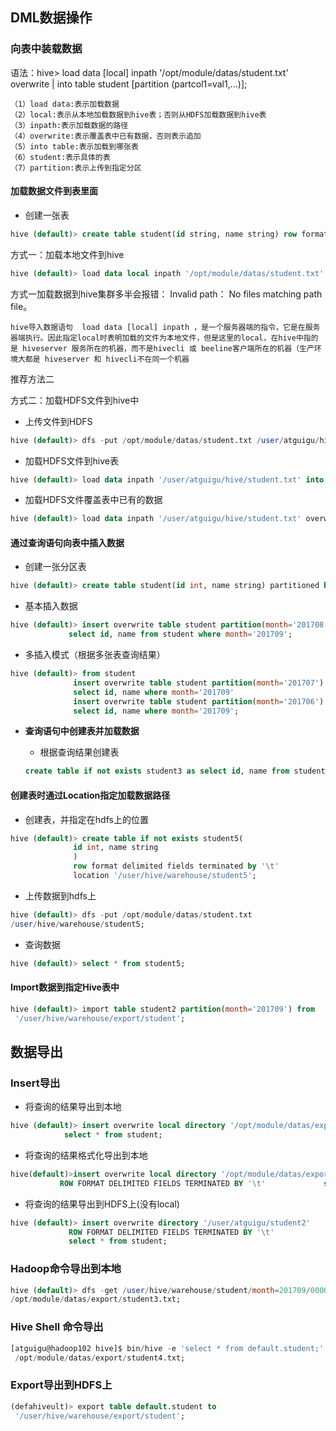 ## DML数据操作

### 向表中装载数据

语法：hive> load data [local] inpath '/opt/module/datas/student.txt' overwrite | into table student [partition (partcol1=val1,…)];

```
（1）load data:表示加载数据
（2）local:表示从本地加载数据到hive表；否则从HDFS加载数据到hive表
（3）inpath:表示加载数据的路径
（4）overwrite:表示覆盖表中已有数据，否则表示追加
（5）into table:表示加载到哪张表
（6）student:表示具体的表
（7）partition:表示上传到指定分区
```

#### 加载数据文件到表里面

- 创建一张表

```sql
hive (default)> create table student(id string, name string) row format delimited fields terminated by '\t' STORED AS TEXTFILE;
```

方式一：加载本地文件到hive

```sql
hive (default)> load data local inpath '/opt/module/datas/student.txt' into table default.student;
```

方式一加载数据到hive集群多半会报错： Invalid path： No files matching path file。

```
hive导入数据语句  load data [local] inpath ，是一个服务器端的指令，它是在服务器端执行。因此指定local时表明加载的文件为本地文件，但是这里的local，在hive中指的是 hiveserver 服务所在的机器，而不是hivecli 或 beeline客户端所在的机器（生产环境大都是 hiveserver 和 hivecli不在同一个机器
```

推荐方法二

方式二：加载HDFS文件到hive中

- 上传文件到HDFS

```sql
hive (default)> dfs -put /opt/module/datas/student.txt /user/atguigu/hive;
```

- 加载HDFS文件到hive表

```sql
hive (default)> load data inpath '/user/atguigu/hive/student.txt' into table default.student;
```

- 加载HDFS文件覆盖表中已有的数据

```sql
hive (default)> load data inpath '/user/atguigu/hive/student.txt' overwrite into table default.student;
```

#### 通过查询语句向表中插入数据

- 创建一张分区表

```sql
hive (default)> create table student(id int, name string) partitioned by (month string) row format delimited fields terminated by '\t';
```

- 基本插入数据

```sql
hive (default)> insert overwrite table student partition(month='201708')
             select id, name from student where month='201709';
```

- 多插入模式（根据多张表查询结果）

```sql
hive (default)> from student
              insert overwrite table student partition(month='201707')
              select id, name where month='201709'
              insert overwrite table student partition(month='201706')
              select id, name where month='201709';
```

- **查询语句中创建表并加载数据**

  - 根据查询结果创建表

  ```sql
  create table if not exists student3 as select id, name from student;
  ```

#### 创建表时通过Location指定加载数据路径

  - 创建表，并指定在hdfs上的位置

  ```sql
  hive (default)> create table if not exists student5(
                id int, name string
                )
                row format delimited fields terminated by '\t'
                location '/user/hive/warehouse/student5';
  ```

  - 上传数据到hdfs上

  ```sql
  hive (default)> dfs -put /opt/module/datas/student.txt
  /user/hive/warehouse/student5;
  ```

  - 查询数据

  ```sql
  hive (default)> select * from student5;
  ```

#### Import数据到指定Hive表中

```sql
hive (default)> import table student2 partition(month='201709') from
 '/user/hive/warehouse/export/student';
```

## 数据导出

### **Insert导出**

- 将查询的结果导出到本地

```sql
hive (default)> insert overwrite local directory '/opt/module/datas/export/student'
            select * from student;
```

- 将查询的结果格式化导出到本地

```sql
hive(default)>insert overwrite local directory '/opt/module/datas/export/student1'
           ROW FORMAT DELIMITED FIELDS TERMINATED BY '\t'             select * from student;
```

- 将查询的结果导出到HDFS上(没有local)

```sql
hive (default)> insert overwrite directory '/user/atguigu/student2'
             ROW FORMAT DELIMITED FIELDS TERMINATED BY '\t' 
             select * from student;
```

### Hadoop命令导出到本地

```sql
hive (default)> dfs -get /user/hive/warehouse/student/month=201709/000000_0
/opt/module/datas/export/student3.txt;
```

### Hive Shell 命令导出

```sql
[atguigu@hadoop102 hive]$ bin/hive -e 'select * from default.student;' >
 /opt/module/datas/export/student4.txt;
```

### Export导出到HDFS上

```sql
(defahiveult)> export table default.student to
 '/user/hive/warehouse/export/student';
```
